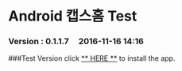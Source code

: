 # Android 캡스홈 Test

### Version  :  0.1.1.7&nbsp;&nbsp;&nbsp;&nbsp;&nbsp;2016-11-16 14:16
###Test Version
click [** HERE **](https://github.com/ncomztwo/ADTCapsHome/raw/master/Test_Version/ADTCapsHomeService.apk) to install the app.
